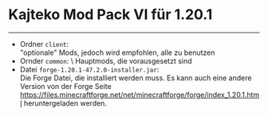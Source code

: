 # Kajteko Mod Pack VI für 1.20.1

---

- Ordner `client`: \
  "optionale" Mods, jedoch wird empfohlen, alle zu benutzen
- Ornder `common`: \ 
  Hauptmods, die vorausgesetzt sind
- Datei `forge-1.20.1-47.2.0-installer.jar`: \
  Die Forge Datei, die installiert werden muss.
  Es kann auch eine andere Version von der Forge Seite https://files.minecraftforge.net/net/minecraftforge/forge/index_1.20.1.html heruntergeladen werden.
